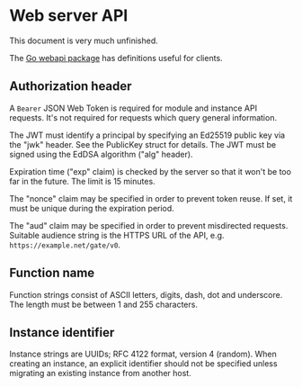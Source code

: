 # Web server API

This document is very much unfinished.

The [Go webapi package](https://godoc.org/github.com/tsavola/gate/webapi) has
definitions useful for clients.


## Authorization header

A `Bearer` JSON Web Token is required for module and instance API requests.
It's not required for requests which query general information.

The JWT must identify a principal by specifying an Ed25519 public key via the
"jwk" header.  See the PublicKey struct for details.  The JWT must be signed
using the EdDSA algorithm ("alg" header).

Expiration time ("exp" claim) is checked by the server so that it won't be too
far in the future.  The limit is 15 minutes.

The "nonce" claim may be specified in order to prevent token reuse.  If set, it
must be unique during the expiration period.

The "aud" claim may be specified in order to prevent misdirected requests.
Suitable audience string is the HTTPS URL of the API,
e.g. `https://example.net/gate/v0`.


## Function name

Function strings consist of ASCII letters, digits, dash, dot and underscore.
The length must be between 1 and 255 characters.


## Instance identifier

Instance strings are UUIDs; RFC 4122 format, version 4 (random).  When creating
an instance, an explicit identifier should not be specified unless migrating an
existing instance from another host.

